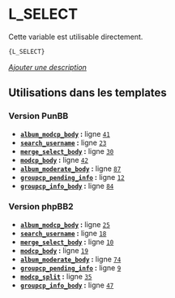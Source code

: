 # L_SELECT


Cette variable est utilisable directement.

```html
{L_SELECT}
```

[*Ajouter une description*](https://fa-tvars.appspot.com/var/L_SELECT)

## Utilisations dans les templates

### Version PunBB
* __[`album_modcp_body`](../tpl/var/punbb/album_modcp_body.md#readme) :__ ligne [`41`](../tpl/src/punbb/album_modcp_body.tpl#L41)
* __[`search_username`](../tpl/var/punbb/search_username.md#readme) :__ ligne [`23`](../tpl/src/punbb/search_username.tpl#L23)
* __[`merge_select_body`](../tpl/var/punbb/merge_select_body.md#readme) :__ ligne [`30`](../tpl/src/punbb/merge_select_body.tpl#L30)
* __[`modcp_body`](../tpl/var/punbb/modcp_body.md#readme) :__ ligne [`42`](../tpl/src/punbb/modcp_body.tpl#L42)
* __[`album_moderate_body`](../tpl/var/punbb/album_moderate_body.md#readme) :__ ligne [`87`](../tpl/src/punbb/album_moderate_body.tpl#L87)
* __[`groupcp_pending_info`](../tpl/var/punbb/groupcp_pending_info.md#readme) :__ ligne [`12`](../tpl/src/punbb/groupcp_pending_info.tpl#L12)
* __[`groupcp_info_body`](../tpl/var/punbb/groupcp_info_body.md#readme) :__ ligne [`84`](../tpl/src/punbb/groupcp_info_body.tpl#L84)

### Version phpBB2
* __[`album_modcp_body`](../tpl/var/subsilver/album_modcp_body.md#readme) :__ ligne [`25`](../tpl/src/subsilver/album_modcp_body.tpl#L25)
* __[`search_username`](../tpl/var/subsilver/search_username.md#readme) :__ ligne [`18`](../tpl/src/subsilver/search_username.tpl#L18)
* __[`merge_select_body`](../tpl/var/subsilver/merge_select_body.md#readme) :__ ligne [`10`](../tpl/src/subsilver/merge_select_body.tpl#L10)
* __[`modcp_body`](../tpl/var/subsilver/modcp_body.md#readme) :__ ligne [`19`](../tpl/src/subsilver/modcp_body.tpl#L19)
* __[`album_moderate_body`](../tpl/var/subsilver/album_moderate_body.md#readme) :__ ligne [`74`](../tpl/src/subsilver/album_moderate_body.tpl#L74)
* __[`groupcp_pending_info`](../tpl/var/subsilver/groupcp_pending_info.md#readme) :__ ligne [`9`](../tpl/src/subsilver/groupcp_pending_info.tpl#L9)
* __[`modcp_split`](../tpl/var/subsilver/modcp_split.md#readme) :__ ligne [`35`](../tpl/src/subsilver/modcp_split.tpl#L35)
* __[`groupcp_info_body`](../tpl/var/subsilver/groupcp_info_body.md#readme) :__ ligne [`47`](../tpl/src/subsilver/groupcp_info_body.tpl#L47)